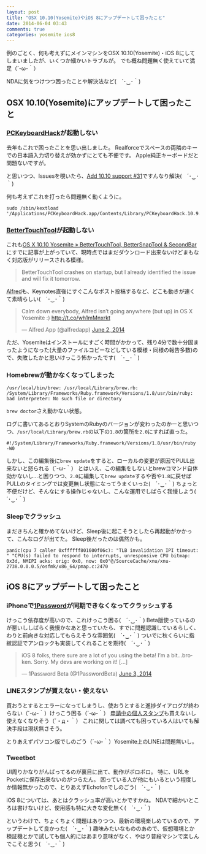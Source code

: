 ```yaml
---
layout: post
title: "OSX 10.10(Yosemite)やiOS 8にアップデートして困ったこと"
date: 2014-06-04 03:43
comments: true
categories: yosemite ios8
---
```


例のごとく、何も考えずにメインマシンをOSX 10.10(Yosemite)・iOS 8にしてしまいましたが、いくつか細かいトラブルが。
でも概ね問題無く使えていて満足（´-ω-｀）

NDAに気をつけつつ困ったことや解決法など(　´･‿･｀)


## OSX 10.10(Yosemite)にアップデートして困ったこと

### [PCKeyboardHack](https://github.com/tekezo/PCKeyboardHack)が起動しない

去年もこれで困ったことを思い出しました。
Realforceでスペースの両隣のキーでの日本語入力切り替えが効かずにとても不便です。
Apple純正キーボードだと問題ないですが。

と思いつつ、Issuesを覗いたら、[Add 10.10 support #31](https://github.com/tekezo/PCKeyboardHack/issues/31)ですんなり解決(　´･‿･｀)

何も考えずこれを打ったら問題無く動くように。


```
sudo /sbin/kextload '/Applications/PCKeyboardHack.app/Contents/Library/PCKeyboardHack.10.9.signed.kext'
```

### [BetterTouchTool](http://blog.boastr.net/)が起動しない

<!-- more -->

これも[OS X 10.10 Yosemite » BetterTouchTool, BetterSnapTool & SecondBar](http://blog.boastr.net/os-x-10-10-yosemite/)にすでに記事が上がっていて、現時点ではまだダウンロード出来ないけどまもなく対応版がリリースされる模様。

> BetterTouchTool crashes on startup, but I already identified the issue and will fix it tomorrow.


[Alfred](http://www.alfredapp.com/)も、Keynotes直後にすぐこんなポスト投稿するなど、どこも動きが速くて素晴らしい(　´･‿･｀)

<blockquote class="twitter-tweet" lang="en"><p>Calm down everybody, Alfred isn’t going anywhere (but up) in OS X Yosemite :) <a href="http://t.co/wh1mMnxrkt">http://t.co/wh1mMnxrkt</a></p>&mdash; Alfred App (@alfredapp) <a href="https://twitter.com/alfredapp/statuses/473517537939185665">June 2, 2014</a></blockquote>
<script async src="//platform.twitter.com/widgets.js" charset="utf-8"></script>


ただ、Yosemiteはインストールにすごく時間がかかって、残り4分で数十分固まったようになった(大量のファイルコピーなどしている模様・同様の報告多数)ので、失敗したかと思いけっこう怖かったです(　´･‿･｀)

### Homebrewが動かなくなってしまった

```
/usr/local/bin/brew: /usr/local/Library/brew.rb: /System/Library/Frameworks/Ruby.framework/Versions/1.8/usr/bin/ruby: bad interpreter: No such file or directory
```

`brew doctor`さえ動かない状態。

ログに書いてあるとおりSystemのRubyのバージョンが変わったのかーと思いつつ、`/usr/local/Library/brew.rb`の以下の`1.8`の箇所を`2.0`にすれば直った。

```
#!/System/Library/Frameworks/Ruby.framework/Versions/1.8/usr/bin/ruby -W0
```

しかし、この編集後に`brew update`をすると、ローカルの変更が原因でPULL出来ないと怒られる（´-ω-｀）
とはいえ、この編集をしないとbrewコマンド自体効かないし…と困りつつ、`2.0`に編集して`brew update`するや否や`1.8`に戻せばPULLのタイミングでは変更無し状態になってうまくいった(　´･‿･｀)
ちょっと不便だけど、そんなにする操作じゃないし、こんな運用でしばらく我慢しよう(　´･‿･｀)

### Sleepでクラッシュ

まだきちんと確かめてないけど、Sleep後に起こそうとしたら再起動がかかって、こんなログが出てた。
Sleep後だったのは偶然かも。

```
panic(cpu 7 caller 0xffffff801600f06c): "TLB invalidation IPI timeout: " "CPU(s) failed to respond to interrupts, unresponsive CPU bitmap: 0x3d, NMIPI acks: orig: 0x0, now: 0x0"@/SourceCache/xnu/xnu-2738.0.0.0.5/osfmk/x86_64/pmap.c:2470
```

## iOS 8にアップデートして困ったこと

### iPhoneで[1Password](https://agilebits.com/onepassword)が同期できなくなってクラッシュする

けっこう依存度が高いので、これけっこう困る(　´･‿･｀)
Beta版使っているのが悪いししばらく我慢かなあと思っていたら、すでに問題認識しているらしく、わりと前向きな対応してもらえそうな雰囲気(　´･‿･｀)
ついでに秋くらいに指紋認証でアンロックも実装してくれることを期待(　´･‿･｀)

<blockquote class="twitter-tweet" lang="en"><p>iOS 8 folks, there sure are a lot of you using the beta! I’m a bit…broken. Sorry. My devs are working on it!&#10;&#10;[…]</p>&mdash; 1Password Beta (@1PasswordBeta) <a href="https://twitter.com/1PasswordBeta/statuses/473747191228399616">June 3, 2014</a></blockquote>
<script async src="//platform.twitter.com/widgets.js" charset="utf-8"></script>

### LINEスタンプが買えない・使えない

買おうとするとエラーになってしまうし、使おうとすると進捗ダイアログが終わらない（´-ω-｀）けっこう困る（´-ω-｀）
[申請中の個人スタンプ](http://a.scn.jp/s/0VrEMIHAB)も買えないし使えなくなりそう（´・д・｀）
これに関しては調べても困っている人はいても解決手段は現状無さそう。

とりあえずパソコン版でしのごう（´-ω-｀）Yosemite上のLINEは問題無いし。

### Tweetbot

UI周りかなりがんばってるのが裏目に出て、動作がボロボロ。
特に、URLをPocketに保存出来ないのがつらたん。
困っている人が他にもいるという程度しか情報無かったので、とりあえずEchofonでしのごう(　´･‿･｀)


iOS 8については、あとはクラッシュ率が高いとかですかね。
NDAで細かいところは書けないけど、使用感も特に大きな変化無く(　´･‿･｀)


というわけで、ちょくちょく問題はありつつ、最新の環境楽しめているので、アップデートして良かった(　´･‿･｀)
趣味みたいなもののあので、仮想環境とか検証機とかで試しても個人的にはあまり意味がなく、やはり普段マシンで楽しんでこそと思う(　´･‿･｀)
